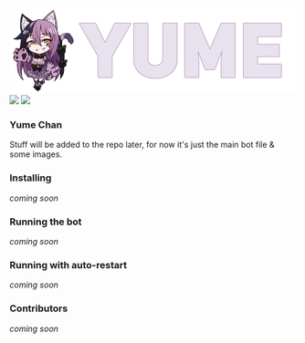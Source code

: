 ![Alt text](resources/yumetrans.png?raw=true "Yume Logo")
![](https://img.shields.io/appveyor/ci/gruntjs/grunt.svg?style=popout-square)
![](https://img.shields.io/david/:user/:repo.svg)

### Yume Chan
Stuff will be added to the repo later, for now it's just the main bot file & some images.

### Installing
*coming soon*

### Running the bot
*coming soon*

### Running with auto-restart
*coming soon*

### Contributors
*coming soon*
